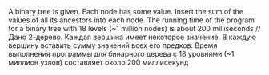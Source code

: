 A binary tree is given. Each node has some value. Insert the sum of the values of all its ancestors into each node.
The running time of the program for a binary tree with 18 levels (~1 million nodes) is about 200 milliseconds
//
Дано 2-дерево. Каждая вершина имеет некоторое значение. В каждую вершину вставить сумму значений всех его предков.
Время выполнения программы для бинарного дерева с 18 уровнями (~1 миллион узлов) составляет около 200 миллисекунд
